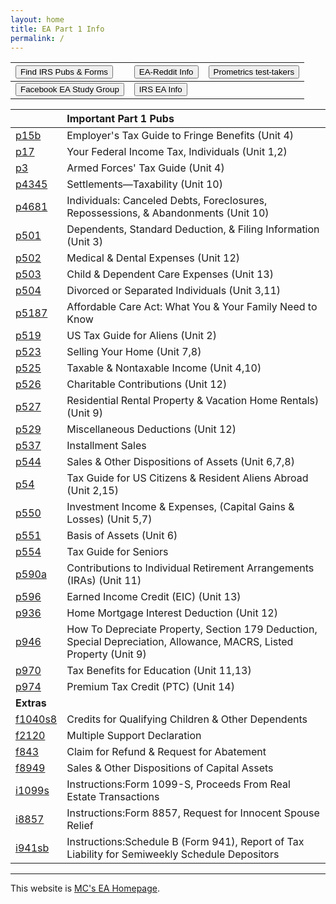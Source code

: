 ```yaml
---
layout: home
title: EA Part 1 Info
permalink: /
---
```


<script>
function buttonEA() { window.open("https://www.irs.gov/tax-professionals/enrolled-agents"); }
function buttonForms() { window.open("https://www.irs.gov/forms-instructions"); }
function buttonReddit() { window.open("https://www.reddit.com/r/enrolledagent/"); }
function buttonFB() { window.open("https://www.facebook.com/groups/eastudygroup"); }
function buttonPM() { window.open("https://www.prometric.com/test-takers/search/irs"); }
</script>

| <button onclick="buttonForms()">Find IRS Pubs & Forms</button> | <button onclick="buttonReddit()">EA-Reddit Info</button> | <button onclick="buttonPM()">Prometrics test-takers</button> |
|:-|:-|:-
|  <button onclick="buttonFB()">Facebook EA Study Group</button> | <button onclick="buttonEA()">IRS EA Info</button> |

|   | **Important Part 1 Pubs** |
|:--|:--|
| [p15b](/ea/pmd/view.p15b) | Employer's Tax Guide to Fringe Benefits (Unit 4) |
| [p17](/ea/pmd/view.p17) | Your Federal Income Tax, Individuals (Unit 1,2) |
| [p3](/ea/pmd/view.p3) | Armed Forces' Tax Guide (Unit 4) |
| [p4345](/ea/pmd/view.p4345) | Settlements—Taxability (Unit 10) |
| [p4681](/ea/pmd/view.p4681) | Individuals: Canceled Debts, Foreclosures, Repossessions, & Abandonments (Unit 10)|
| [p501](/ea/pmd/view.p501) | Dependents, Standard Deduction, & Filing Information (Unit 3) |
| [p502](/ea/pmd/view.p502) | Medical & Dental Expenses (Unit 12)|
| [p503](/ea/pmd/view.p503) | Child & Dependent Care Expenses (Unit 13) |
| [p504](/ea/pmd/view.p504) | Divorced or Separated Individuals (Unit 3,11) |
| [p5187](/ea/pmd/view.p5187) | Affordable Care Act: What You & Your Family Need to Know |
| [p519](/ea/pmd/view.p519) | US Tax Guide for Aliens (Unit 2) |
| [p523](/ea/pmd/view.p523) |  Selling Your Home (Unit 7,8) |
| [p525](/ea/pmd/view.p525) | Taxable & Nontaxable  Income (Unit 4,10) |
| [p526](/ea/pmd/view.p526) | Charitable Contributions (Unit 12) |
| [p527](/ea/pmd/view.p527) | Residential Rental Property & Vacation Home Rentals) (Unit 9) |
| [p529](/ea/pmd/view.p529) | Miscellaneous Deductions (Unit 12) |
| [p537](/ea/pmd/view.p537) | Installment Sales |
| [p544](/ea/pmd/view.p544) | Sales & Other  Dispositions of  Assets (Unit 6,7,8) |
| [p54](/ea/pmd/view.p54) | Tax Guide for US Citizens & Resident Aliens Abroad (Unit 2,15) |
| [p550](/ea/pmd/view.p550) |  Investment Income & Expenses, (Capital Gains & Losses) (Unit 5,7) |
| [p551](/ea/pmd/view.p551) | Basis of Assets (Unit 6) |
| [p554](/ea/pmd/view.p554) |  Tax Guide for Seniors |
| [p590a](/ea/pmd/view.p590a) | Contributions to Individual Retirement Arrangements (IRAs) (Unit 11) |
| [p596](/ea/pmd/view.p596) | Earned Income Credit (EIC) (Unit 13) |
| [p936](/ea/pmd/view.p936) | Home Mortgage Interest Deduction (Unit 12) |
| [p946](/ea/pmd/view.p946) | How To Depreciate  Property, Section 179 Deduction, Special Depreciation, Allowance, MACRS, Listed Property (Unit 9)|
| [p970](/ea/pmd/view.p970) | Tax Benefits for Education (Unit 11,13) |
| [p974](/ea/pmd/view.p974) | Premium Tax Credit (PTC) (Unit 14)|
| **Extras** ||
| [f1040s8](/ea/pmd/view.f1040s8) | Credits for Qualifying Children & Other Dependents |
| [f2120](/ea/pmd/view.f2120) | Multiple Support Declaration |
| [f843](/ea/pmd/view.f843) | Claim for Refund & Request for Abatement |
| [f8949](/ea/pmd/view.f8949) | Sales & Other Dispositions of Capital Assets |
| [i1099s](/ea/pmd/view.i1099s) | Instructions:Form 1099-S, Proceeds From Real Estate Transactions |
| [i8857](/ea/pmd/view.i8857) | Instructions:Form 8857,  Request for Innocent Spouse Relief |
| [i941sb](/ea/pmd/view.i941sb) | Instructions:Schedule B (Form 941), Report of Tax Liability for Semiweekly Schedule Depositors |

---

This website is [MC's EA Homepage](https://mcc-us.github.io/ea/).